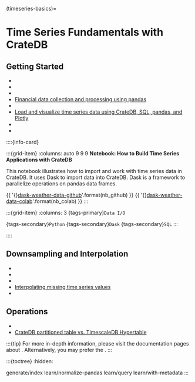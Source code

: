 (timeseries-basics)=
# Time Series Fundamentals with CrateDB

## Getting Started

- [](#connect)
- [](#timeseries-generate)
- [](#timeseries-normalize)
- [Financial data collection and processing using pandas]
- [](#timeseries-analysis)
- [Load and visualize time series data using CrateDB, SQL, pandas, and Plotly](#plotly)
- [](project:#timeseries-querying)
- [](project:#timeseries-with-metadata)

::::{info-card}

:::{grid-item}
:columns: auto 9 9 9
**Notebook: How to Build Time Series Applications with CrateDB**

This notebook illustrates how to import and work with time series data in CrateDB.
It uses Dask to import data into CrateDB.
Dask is a framework to parallelize operations on pandas data frames.
 
{{ '{}[dask-weather-data-github]'.format(nb_github) }} {{ '{}[dask-weather-data-colab]'.format(nb_colab) }}
:::

:::{grid-item}
:columns: 3
{tags-primary}`Data I/O`

{tags-secondary}`Python`
{tags-secondary}`Dask`
{tags-secondary}`SQL`
:::

::::


## Downsampling and Interpolation

- [](#downsampling-timestamp-binning)
- [](#downsampling-lttb)
- [](#ni-interpolate)
- [Interpolating missing time series values]
- [](inv:crate-reference#aggregation-percentile)

## Operations
- [](#sharding-partitioning)
- [CrateDB partitioned table vs. TimescaleDB Hypertable]


:::{tip}
For more in-depth information, please visit the documentation pages about
[](#timeseries-advanced). Alternatively, you
may prefer the [](#timeseries-video).
:::


:::{toctree}
:hidden:

generate/index
learn/normalize-pandas
learn/query
learn/with-metadata
:::



[CrateDB partitioned table vs. TimescaleDB Hypertable]: https://community.cratedb.com/t/cratedb-partitioned-table-vs-timescaledb-hypertable/1713
[dask-weather-data-colab]: https://colab.research.google.com/github/crate/cratedb-examples/blob/main/topic/timeseries/dask-weather-data-import.ipynb
[dask-weather-data-github]: https://github.com/crate/cratedb-examples/blob/main/topic/timeseries/dask-weather-data-import.ipynb
[Financial data collection and processing using pandas]: https://community.cratedb.com/t/automating-financial-data-collection-and-storage-in-cratedb-with-python-and-pandas-2-0-0/916
[Interpolating missing time series values]: https://community.cratedb.com/t/interpolating-missing-time-series-values/1010
